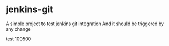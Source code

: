 # jenkins-git

A simple project to test jenkins git integration
And it should be triggered by any change

test 100500
